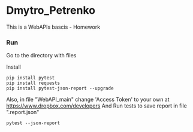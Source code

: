 # Dmytro_Petrenko

This is a WebAPIs bascis - Homework

### Run

Go to the directory with files

Install
```
pip install pytest
pip install requests
pip install pytest-json-report --upgrade 
```
Also, in file "WebAPI_main" change 'Access Token' to your own at https://www.dropbox.com/developers 
And Run tests to save report in file ".report.json"

```
pytest --json-report
```
